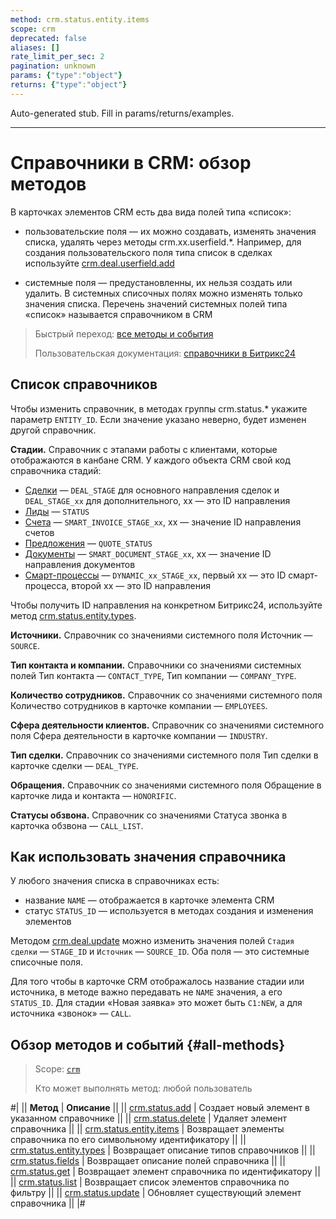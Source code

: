 ```yaml
---
method: crm.status.entity.items
scope: crm
deprecated: false
aliases: []
rate_limit_per_sec: 2
pagination: unknown
params: {"type":"object"}
returns: {"type":"object"}
---
```


Auto-generated stub. Fill in params/returns/examples.

---

# Справочники в CRM: обзор методов

В карточках элементов CRM есть два вида полей типа «список»: 

* пользовательские поля  — их можно создавать, изменять значения списка, удалять через методы crm.xx.userfield.*. Например, для создания пользовательского поля типа список в сделках используйте [crm.deal.userfield.add](../deals/user-defined-fields/crm-deal-userfield-add.md)
  
* системные поля  — предустановленны, их нельзя создать или удалить. В системных списочных полях можно изменять только значения списка. Перечень значений системных полей типа «список» называется справочником в CRM

> Быстрый переход: [все методы и события](#all-methods)
> 
> Пользовательская документация: [справочники в Битрикс24](https://helpdesk.bitrix24.ru/open/21600612/)
 
## Список справочников

Чтобы изменить справочник, в методах группы crm.status.* укажите параметр `ENTITY_ID`. Если значение указано неверно, будет изменен другой справочник.

**Стадии.** Справочник с этапами работы с клиентами, которые отображаются в канбане CRM. У каждого объекта CRM свой код справочника стадий: 
* [Сделки](../deals/index.md) — `DEAL_STAGE` для основного направления сделок и `DEAL_STAGE_xx`  для дополнительного, xx — это ID направления
* [Лиды](../leads/index.md) —  `STATUS`
* [Счета](../universal/invoice.md) — `SMART_INVOICE_STAGE_xx`, xx —  значение ID направления счетов
* [Предложения](../quote/index.md) — `QUOTE_STATUS`
* [Документы](https://helpdesk.bitrix24.ru/open/17572968/) — `SMART_DOCUMENT_STAGE_xx`, xx — значение ID направления документов 
* [Смарт-процессы](../universal/index.md) —  `DYNAMIC_xx_STAGE_xx`, первый xx — это ID смарт-процесса, второй xx — это ID направления

Чтобы получить ID направления на конкретном Битрикс24, используйте метод [crm.status.entity.types](./crm-status-entity-types.md).

**Источники.** Справочник со значениями системного поля Источник — `SOURCE`.

**Тип контакта и компании.** Справочники со значениями системных полей Тип контакта —  `CONTACT_TYPE`, Тип компании — `COMPANY_TYPE`.

**Количество сотрудников.** Справочник со значениями системного поля Количество сотрудников в карточке компании —  `EMPLOYEES`.

**Сфера деятельности клиентов.** Справочник со значениями системного поля Сфера деятельности в карточке компании —  `INDUSTRY`.

**Тип сделки.** Справочник со значениями системного поля Тип сделки в карточке сделки —  `DEAL_TYPE`.

**Обращения.** Справочник со значениями системного поля Обращение в карточке лида и контакта —  `HONORIFIC`.

**Статусы обзвона.** Справочник со значениями Статуса звонка в карточка обзвона —  `CALL_LIST`.

## Как использовать значения справочника

У любого значения списка в справочниках есть:

* название `NAME` — отображается в карточке элемента CRM
* статус `STATUS_ID` — используется в методах создания и изменения элементов

Методом [crm.deal.update](../deals/crm-deal-update.md) можно изменить значения полей `Стадия сделки` — `STAGE_ID` и `Источник` — `SOURCE_ID`. Оба поля — это системные списочные поля. 

Для того чтобы в карточке CRM отображалось название стадии или источника, в методе важно передавать не `NAME` значения, а его  `STATUS_ID`. Для стадии «Новая заявка» это может быть `C1:NEW`, а для источника  «звонок» — `CALL`. 

## Обзор методов и событий {#all-methods}

> Scope: [`crm`](../../scopes/permissions.md)
>
> Кто может выполнять метод: любой пользователь

#|
|| **Метод** | **Описание** ||
|| [crm.status.add](./crm-status-add.md) | Создает новый элемент в указанном справочнике ||
|| [crm.status.delete](./crm-status-delete.md) | Удаляет элемент справочника ||
|| [crm.status.entity.items](./crm-status-entity-items.md) | Возвращает элементы справочника по его символьному идентификатору ||
|| [crm.status.entity.types](./crm-status-entity-types.md) | Возвращает описание типов справочников ||
|| [crm.status.fields](./crm-status-fields.md) | Возвращает описание полей справочника ||
|| [crm.status.get](./crm-status-get.md) | Возвращает элемент справочника по идентификатору ||
|| [crm.status.list](./crm-status-list.md) | Возвращает список элементов справочника по фильтру ||
|| [crm.status.update](./crm-status-update.md) | Обновляет существующий элемент справочника ||
|#
